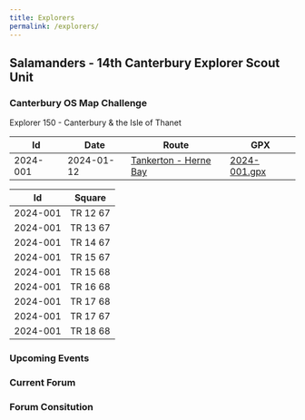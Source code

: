 ```yaml
---
title: Explorers
permalink: /explorers/
---
```


## Salamanders - 14th Canterbury Explorer Scout Unit

### Canterbury OS Map Challenge

Explorer 150 - Canterbury & the Isle of Thanet


| Id       | Date       | Route                                                                                                                                                         | GPX                          |
| -------- | ---------- | ------------------------------------------------------------------------------------------------------------------------------------------------------------- | ---------------------------- |
| 2024-001 | 2024-01-12 | [Tankerton - Herne Bay](https://explore.osmaps.com/route/19963300/2024001-tankerton--herne-bay?lat=51.370489&lon=1.079040&zoom=13.2742&style=Leisure&type=2d) | [2024-001.gpx](2024-001.gpx) |


| Id       | Square   |
| -------- | -------- |
| 2024-001 | TR 12 67 |
| 2024-001 | TR 13 67 |
| 2024-001 | TR 14 67 |
| 2024-001 | TR 15 67 |
| 2024-001 | TR 15 68 |
| 2024-001 | TR 16 68 |
| 2024-001 | TR 17 68 |
| 2024-001 | TR 17 67 |
| 2024-001 | TR 18 68 |


### Upcoming Events

### Current Forum

### Forum Consitution

